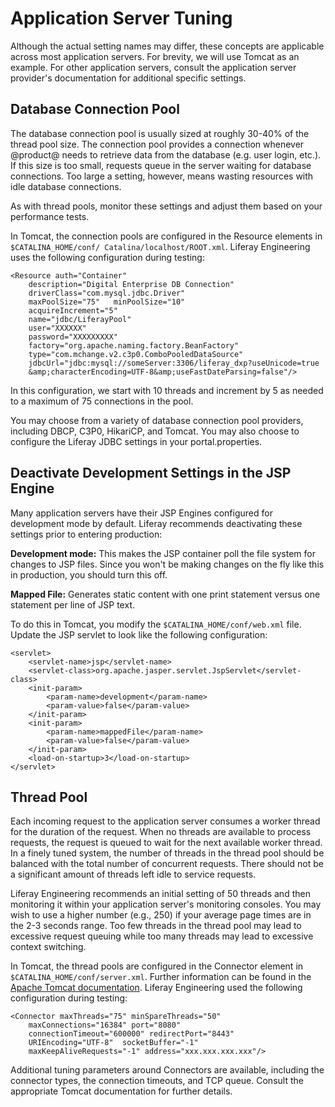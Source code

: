 # Application Server Tuning [](id=application-server-tuning)

Although the actual setting names may differ, these concepts are applicable
across most application servers. For brevity, we will use Tomcat as an example.
For other application servers, consult the application server provider's
documentation for additional specific settings.

## Database Connection Pool [](id=database-connection-pool)

The database connection pool is usually sized at roughly 30-40% of the thread
pool size. The connection pool provides a connection whenever @product@ needs to
retrieve data from the database (e.g. user login, etc.). If this size is too
small, requests queue in the server waiting for database connections. Too large
a setting, however, means wasting resources with idle database connections. 

As with thread pools, monitor these settings and adjust them based on your
performance tests.

In Tomcat, the connection pools are configured in the Resource elements in
``$CATALINA_HOME/conf/ Catalina/localhost/ROOT.xml``. Liferay Engineering uses
the following configuration during testing:

    <Resource auth="Container"         
        description="Digital Enterprise DB Connection"   
        driverClass="com.mysql.jdbc.Driver"   
        maxPoolSize="75"   minPoolSize="10"           
        acquireIncrement="5"   
        name="jdbc/LiferayPool"  
        user="XXXXXX"   
        password="XXXXXXXXX"           
        factory="org.apache.naming.factory.BeanFactory"
        type="com.mchange.v2.c3p0.ComboPooledDataSource"
        jdbcUrl="jdbc:mysql://someServer:3306/liferay_dxp?useUnicode=true
        &amp;characterEncoding=UTF-8&amp;useFastDateParsing=false"/>
 
In this configuration, we start with 10 threads and increment by 5 as needed to
a maximum of 75 connections in the pool.

You may choose from a variety of database connection pool providers, including
DBCP, C3P0, HikariCP, and Tomcat. You may also choose to configure the Liferay
JDBC settings in your portal.properties.

## Deactivate Development Settings in the JSP Engine [](id=deactivate-development-settings-in-the-jsp-engine)

Many application servers have their JSP Engines configured for development mode
by default. Liferay recommends deactivating these settings prior to entering
production:

**Development mode:** This makes the JSP container poll the file system for
changes to JSP files. Since you won't be making changes on the fly like this in
production, you should turn this off. 

**Mapped File:** Generates static content with one print statement versus one
statement per line of JSP text.

To do this in Tomcat, you modify the `$CATALINA_HOME/conf/web.xml` file.
Update the JSP servlet to look like the following configuration:

    <servlet>   
        <servlet-name>jsp</servlet-name>
        <servlet-class>org.apache.jasper.servlet.JspServlet</servlet-class>   
        <init-param>    
            <param-name>development</param-name>    
            <param-value>false</param-value>   
        </init-param>   
        <init-param>    
            <param-name>mappedFile</param-name>    
            <param-value>false</param-value>   
        </init-param>   
        <load-on-startup>3</load-on-startup> 
    </servlet>

## Thread Pool [](id=thread-pool)

Each incoming request to the application server consumes a worker thread for the
duration of the request. When no threads are available to process requests, the
request is queued to wait for the next available worker thread. In a finely
tuned system, the number of threads in the thread pool should be balanced with
the total number of concurrent requests. There should not be a significant
amount of threads left idle to service requests. 

Liferay Engineering recommends an initial setting of 50 threads and then
monitoring it within your application server's monitoring consoles. You may wish
to use a higher number (e.g., 250) if your average page times are in the 2-3
seconds range. Too few threads in the thread pool may lead to excessive request
queuing while too many threads may lead to excessive context switching.

In Tomcat, the thread pools are configured in the Connector element in
`$CATALINA_HOME/conf/server.xml`. Further information can be found in the
[Apache Tomcat documentation](https://tomcat.apache.org/tomcat-8.0-doc/config/http.html).
Liferay Engineering used the following configuration during testing:

    <Connector maxThreads="75" minSpareThreads="50" 
        maxConnections="16384" port="8080"     
        connectionTimeout="600000" redirectPort="8443" 
        URIEncoding="UTF-8"  socketBuffer="-1"     
        maxKeepAliveRequests="-1" address="xxx.xxx.xxx.xxx"/>
 
Additional tuning parameters around Connectors are available, including the
connector types,  the connection timeouts, and TCP queue. Consult the
appropriate Tomcat documentation for further details.
